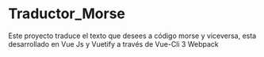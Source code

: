 # Traductor_Morse
Este proyecto traduce el texto que desees a código morse y viceversa, esta desarrollado en Vue Js y Vuetify a través de Vue-Cli 3 Webpack

